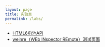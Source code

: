 ```yaml
---
layout: page
title: 实验室
permalink: /labs/
---
```

<ul>
  <li><a href="/labs/battery/api_demo.html" target="_blank">HTML6电池API</a></li>
  <li><a href="/labs/weinre/test.html" target="_blank">weinre（WEb INspector REmote）测试页面</a></li>
</ul>